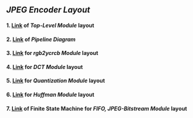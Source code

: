 ## ***JPEG Encoder Layout***

#### 1. [Link](https://github.com/meds-uet/JPEG-Encoder/blob/main/docs/images_design_diagrams/JPEG-Top%20level%20module.png) of ***Top-Level Module*** layout  
#### 2. [Link](https://github.com/meds-uet/JPEG-Encoder/blob/main/docs/images_design_diagrams/JPEG-pipeline_diagram.png) of ***Pipeline Diagram***  
#### 3. [Link](https://github.com/meds-uet/JPEG-Encoder/blob/main/docs/images_design_diagrams/JPEG-rgb2ycrcb.png) for ***rgb2ycrcb Module*** layout  
#### 4. [Link](https://github.com/meds-uet/JPEG-Encoder/blob/main/docs/images_design_diagrams/JPEG-dct.png) for ***DCT Module*** layout  
#### 5. [Link](https://github.com/meds-uet/JPEG-Encoder/blob/main/docs/images_design_diagrams/JPEG-quantization.png) for ***Quantization Module*** layout  
#### 6. [Link](https://github.com/meds-uet/JPEG-Encoder/blob/main/docs/images_design_diagrams/JPEG-huff.png) for ***Huffman Module*** layout  
#### 7. [Link](https://github.com/meds-uet/JPEG-Encoder/blob/main/docs/images_design_diagrams/JPEG-fsm.png) of Finite State Machine for ***FIFO, JPEG-Bitstream Module*** layout  
